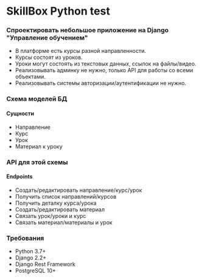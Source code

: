 # SkillBox Python test

### Спроектировать небольшое приложение на Django "Управление обучением"

* В платформе есть курсы разной направленности.
* Курсы состоят из уроков.
* Уроки могут состоять из текстовых данных, ссылок на файлы/видео.
* Реализовывать админку не нужно, только API для работы со всеми объектами.
* Реализовывать системы авторизации/аутентификации не нужно.

### Схема моделей БД

#### Сущности

* Направление
* Курс
* Урок
* Материал к уроку

### API для этой схемы

#### Endpoints

* Создать/редактировать направление/курс/урок
* Получить список направлений/курсов
* Получить деталку курса/урока
* Создать/редактировать материал
* Связать урок/уроки и курс
* Связать материал/материалы и урок

### Требования

* Python 3.7+
* Django 2.2+
* Django Rest Framework
* PostgreSQL 10+
